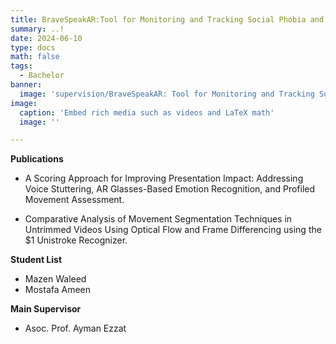 ```yaml
---
title: BraveSpeakAR:Tool for Monitoring and Tracking Social Phobia and Anxiety Using Augmented Reality
summary: ..!
date: 2024-06-10
type: docs
math: false
tags:
  - Bachelor
banner:
  image: 'supervision/BraveSpeakAR: Tool for Monitoring and Tracking Social Phobia and Anxiety Using Augmented Reality/featured.jpg'
image:
  caption: 'Embed rich media such as videos and LaTeX math'
  image: ''

---
```


<!-- Project Description -->

**Publications**
- A Scoring Approach for Improving Presentation Impact: Addressing Voice Stuttering, AR Glasses-Based Emotion Recognition, and Profiled Movement Assessment. 

- Comparative Analysis of Movement Segmentation Techniques in Untrimmed Videos Using Optical Flow and Frame Differencing using the $1 Unistroke Recognizer.

**Student List**
- Mazen Waleed
- Mostafa Ameen

**Main Supervisor**
- Asoc. Prof. Ayman Ezzat